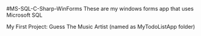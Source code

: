 #MS-SQL-C-Sharp-WinForms
These are my windows forms app that uses Microsoft SQL

My First Project: Guess The Music Artist (named as MyTodoListApp folder)
